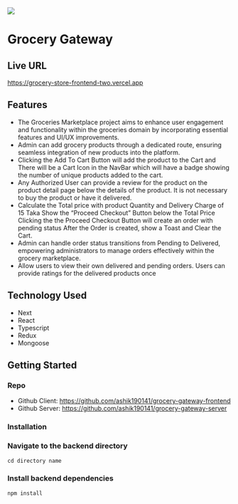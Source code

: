 <img src="https://i.ibb.co/8rF1ZXt/Screenshot-from-2024-05-05-01-26-45.png" />

# Grocery Gateway

## Live URL

https://grocery-store-frontend-two.vercel.app

## Features

- The Groceries Marketplace project aims to enhance user engagement and functionality within the groceries domain by incorporating essential features and UI/UX improvements.
- Admin can add grocery products through a dedicated route, ensuring seamless integration of new products into the platform.
- Clicking the Add To Cart Button will add the product to the Cart and There will be a Cart Icon in the NavBar which will have a badge showing the number of unique products added to the cart.
- Any Authorized User can provide a review for the product on the product detail page below the details of the product. It is not necessary to buy the product or have it delivered.
- Calculate the Total price with product Quantity and Delivery Charge of 15 Taka Show the “Proceed Checkout” Button below the Total Price Clicking the the Proceed Checkout Button will create an order with pending status After the Order is created, show a Toast and Clear the Cart.
- Admin can handle order status transitions from Pending to Delivered, empowering administrators to manage orders effectively within the grocery marketplace.
- Allow users to view their own delivered and pending orders. Users can provide ratings for the delivered products once

## Technology Used

- Next
- React
- Typescript
- Redux
- Mongoose

## Getting Started

### Repo

- Github Client: https://github.com/ashik190141/grocery-gateway-frontend
- Github Server: https://github.com/ashik190141/grocery-gateway-server

### Installation

### Navigate to the backend directory

```shell
cd directory name
```

### Install backend dependencies

```shell
npm install
```
